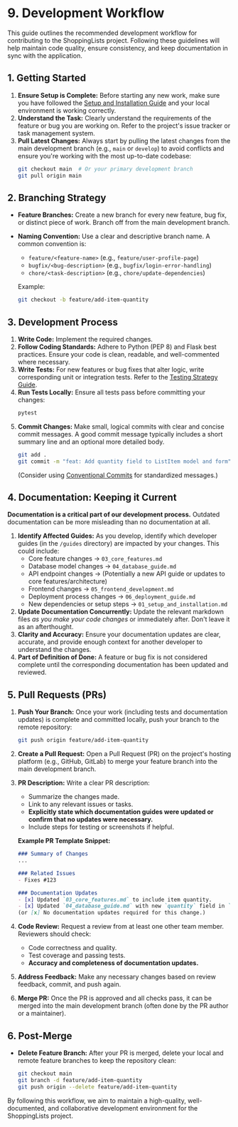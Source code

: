 # 9. Development Workflow

This guide outlines the recommended development workflow for contributing to the ShoppingLists project. Following these guidelines will help maintain code quality, ensure consistency, and keep documentation in sync with the application.

## 1. Getting Started

1.  **Ensure Setup is Complete:** Before starting any new work, make sure you have followed the [Setup and Installation Guide](./01_setup_and_installation.md) and your local environment is working correctly.
2.  **Understand the Task:** Clearly understand the requirements of the feature or bug you are working on. Refer to the project's issue tracker or task management system.
3.  **Pull Latest Changes:** Always start by pulling the latest changes from the main development branch (e.g., `main` or `develop`) to avoid conflicts and ensure you're working with the most up-to-date codebase:
    ```bash
    git checkout main  # Or your primary development branch
    git pull origin main
    ```

## 2. Branching Strategy

*   **Feature Branches:** Create a new branch for every new feature, bug fix, or distinct piece of work. Branch off from the main development branch.
*   **Naming Convention:** Use a clear and descriptive branch name. A common convention is:
    *   `feature/<feature-name>` (e.g., `feature/user-profile-page`)
    *   `bugfix/<bug-description>` (e.g., `bugfix/login-error-handling`)
    *   `chore/<task-description>` (e.g., `chore/update-dependencies`)

    Example:
    ```bash
    git checkout -b feature/add-item-quantity
    ```

## 3. Development Process

1.  **Write Code:** Implement the required changes.
2.  **Follow Coding Standards:** Adhere to Python (PEP 8) and Flask best practices. Ensure your code is clean, readable, and well-commented where necessary.
3.  **Write Tests:** For new features or bug fixes that alter logic, write corresponding unit or integration tests. Refer to the [Testing Strategy Guide](./08_testing_strategy.md).
4.  **Run Tests Locally:** Ensure all tests pass before committing your changes:
    ```bash
    pytest
    ```
5.  **Commit Changes:** Make small, logical commits with clear and concise commit messages. A good commit message typically includes a short summary line and an optional more detailed body.
    ```bash
    git add .
    git commit -m "feat: Add quantity field to ListItem model and form"
    ```
    (Consider using [Conventional Commits](https://www.conventionalcommits.org/) for standardized messages.)

## 4. Documentation: Keeping it Current

**Documentation is a critical part of our development process.** Outdated documentation can be more misleading than no documentation at all.

1.  **Identify Affected Guides:** As you develop, identify which developer guides (in the `/guides` directory) are impacted by your changes. This could include:
    *   Core feature changes -> `03_core_features.md`
    *   Database model changes -> `04_database_guide.md`
    *   API endpoint changes -> (Potentially a new API guide or updates to core features/architecture)
    *   Frontend changes -> `05_frontend_development.md`
    *   Deployment process changes -> `06_deployment_guide.md`
    *   New dependencies or setup steps -> `01_setup_and_installation.md`
2.  **Update Documentation Concurrently:** Update the relevant markdown files *as you make your code changes* or immediately after. Don't leave it as an afterthought.
3.  **Clarity and Accuracy:** Ensure your documentation updates are clear, accurate, and provide enough context for another developer to understand the changes.
4.  **Part of Definition of Done:** A feature or bug fix is not considered complete until the corresponding documentation has been updated and reviewed.

## 5. Pull Requests (PRs)

1.  **Push Your Branch:** Once your work (including tests and documentation updates) is complete and committed locally, push your branch to the remote repository:
    ```bash
    git push origin feature/add-item-quantity
    ```
2.  **Create a Pull Request:** Open a Pull Request (PR) on the project's hosting platform (e.g., GitHub, GitLab) to merge your feature branch into the main development branch.
3.  **PR Description:** Write a clear PR description:
    *   Summarize the changes made.
    *   Link to any relevant issues or tasks.
    *   **Explicitly state which documentation guides were updated or confirm that no updates were necessary.**
    *   Include steps for testing or screenshots if helpful.

    **Example PR Template Snippet:**
    ```markdown
    ### Summary of Changes
    ...

    ### Related Issues
    - Fixes #123

    ### Documentation Updates
    - [x] Updated `03_core_features.md` to include item quantity.
    - [x] Updated `04_database_guide.md` with new `quantity` field in `ListItem`.
    (or [x] No documentation updates required for this change.)
    ```
4.  **Code Review:** Request a review from at least one other team member. Reviewers should check:
    *   Code correctness and quality.
    *   Test coverage and passing tests.
    *   **Accuracy and completeness of documentation updates.**
5.  **Address Feedback:** Make any necessary changes based on review feedback, commit, and push again.
6.  **Merge PR:** Once the PR is approved and all checks pass, it can be merged into the main development branch (often done by the PR author or a maintainer).

## 6. Post-Merge

*   **Delete Feature Branch:** After your PR is merged, delete your local and remote feature branches to keep the repository clean:
    ```bash
    git checkout main
    git branch -d feature/add-item-quantity
    git push origin --delete feature/add-item-quantity
    ```

By following this workflow, we aim to maintain a high-quality, well-documented, and collaborative development environment for the ShoppingLists project.
